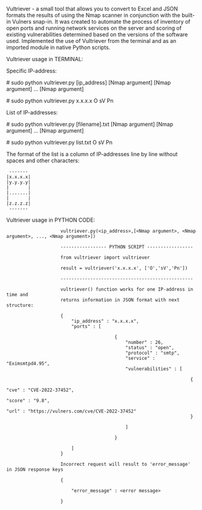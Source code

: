<p>Vultriever - a small tool that allows you to convert to Excel and JSON formats the results of using the Nmap scanner in conjunction with the built-in Vulners snap-in. It was created to automate the process of inventory of open ports and running network services on the server and scoring of existing vulnerabilities determined based on the versions of the software used. Implemented the use of Vultriever from the terminal and as an imported module in native Python scripts. </p><p>Vultriever usage in TERMINAL:</p><p>Specific IP-address:</p><p># sudo python vultriever.py [ip_address] [Nmap argument] [Nmap argument] ... [Nmap argument]</p><p># sudo python vultriever.py x.x.x.x O sV Pn</p>                        <p>List of IP-addresses:</p> <p># sudo python vultriever.py [filename].txt [Nmap argument] [Nmap argument] ... [Nmap argument]</p><p># sudo python vultriever.py list.txt O sV Pn</p><p>The format of the list is a column of IP-addresses line by line without spaces and other characters:</p>     -------    |x.x.x.x|    |y.y.y.y|    |       |    |.......|    |       |    |z.z.z.z|     -------                               Vultriever usage in PYTHON CODE:                            vultriever.py(<ip_address>,[<Nmap argument>, <Nmap argument>, ..., <Nmap argument>])                        ----------------- PYTHON SCRIPT -----------------                                                from vultriever import vultriever                        result = vultriever('x.x.x.x', ['O','sV','Pn'])                                                -------------------------------------------------                        vultriever() function works for one IP-address in time and                         returns information in JSON format with next structure:                        {                            "ip_address" : "x.x.x.x",                            "ports" : [                                                                            {                                                "number" : 26,                                                "status" : "open",                                                "protocol" : "smtp",                                                "service" : "Eximsmtpd4.95",                                                "vulnerabilities" : [                                                                                                                            {                                                                            "cve" : "CVE-2022-37452",                                                                            "score" : "9.8",                                                                            "url" : "https://vulners.com/cve/CVE-2022-37452"                                                                        }                                                                                                    ]                                                                                            }                                                            ]                        }                        Incorrect request will result to 'error_message' in JSON response keys                                                {                                                        "error_message" : <error message>                                                    }